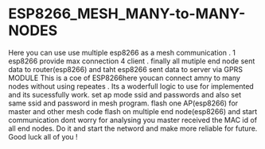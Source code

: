 # ESP8266_MESH_MANY-to-MANY-NODES
Here you can use use multiple esp8266 as a mesh communication . 1 esp8266 provide max connection 4 client . finally all mutiple end node sent data to router(esp8266) and taht esp8266 sent data to server via GPRS MODULE
This is a coe of ESP8266here youcan connect amny to many nodes without using repeates . 
Its a woderfull logic to use for implemented and its sucessfully work.
set ap mode ssid and passwords and also set same ssid and password in mesh program.
flash one AP(esp8266) for master and other mesh code flash on multiple end node(esp8266) and start communication 
dont worry for analysing you master received the MAC id of all end nodes. Do it and start the netword and make more reliable for future.
Good luck all of you !
